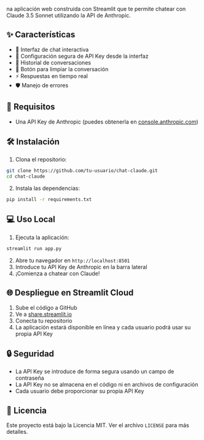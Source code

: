 na aplicación web construida con Streamlit que te permite chatear con Claude 3.5 Sonnet utilizando la API de Anthropic.

## ✨ Características

- 💬 Interfaz de chat interactiva
- 🔑 Configuración segura de API Key desde la interfaz
- 📝 Historial de conversaciones
- 🔄 Botón para limpiar la conversación
- ⚡ Respuestas en tiempo real
- 🛡️ Manejo de errores

## 🔑 Requisitos

- Una API Key de Anthropic (puedes obtenerla en [console.anthropic.com](https://console.anthropic.com))

## 🛠️ Instalación

1. Clona el repositorio:
```bash
git clone https://github.com/tu-usuario/chat-claude.git
cd chat-claude
```

2. Instala las dependencias:
```bash
pip install -r requirements.txt
```

## 💻 Uso Local

1. Ejecuta la aplicación:
```bash
streamlit run app.py
```

2. Abre tu navegador en `http://localhost:8501`
3. Introduce tu API Key de Anthropic en la barra lateral
4. ¡Comienza a chatear con Claude!

## 🌐 Despliegue en Streamlit Cloud

1. Sube el código a GitHub
2. Ve a [share.streamlit.io](https://share.streamlit.io)
3. Conecta tu repositorio
4. La aplicación estará disponible en línea y cada usuario podrá usar su propia API Key

## 🔒 Seguridad

- La API Key se introduce de forma segura usando un campo de contraseña
- La API Key no se almacena en el código ni en archivos de configuración
- Cada usuario debe proporcionar su propia API Key

## 📄 Licencia

Este proyecto está bajo la Licencia MIT. Ver el archivo `LICENSE` para más detalles.